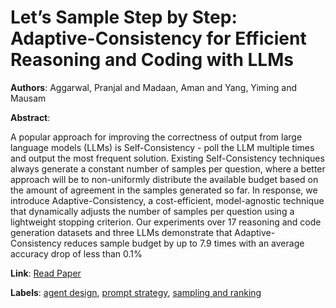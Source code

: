 # Let’s Sample Step by Step: Adaptive-Consistency for Efficient Reasoning and Coding with LLMs

**Authors**: Aggarwal, Pranjal and Madaan, Aman and Yang, Yiming and Mausam

**Abstract**:

A popular approach for improving the correctness of output from large language models (LLMs) is Self-Consistency - poll the LLM multiple times and output the most frequent solution. Existing Self-Consistency techniques always generate a constant number of samples per question, where a better approach will be to non-uniformly distribute the available budget based on the amount of agreement in the samples generated so far. In response, we introduce Adaptive-Consistency, a cost-efficient, model-agnostic technique that dynamically adjusts the number of samples per question using a lightweight stopping criterion. Our experiments over 17 reasoning and code generation datasets and three LLMs demonstrate that Adaptive-Consistency reduces sample budget by up to 7.9 times with an average accuracy drop of less than 0.1%

**Link**: [Read Paper](https://doi.org/10.18653/v1/2023.emnlp-main.761)

**Labels**: [agent design](../../labels/agent_design.md), [prompt strategy](../../labels/prompt_strategy.md), [sampling and ranking](../../labels/sampling_and_ranking.md)

